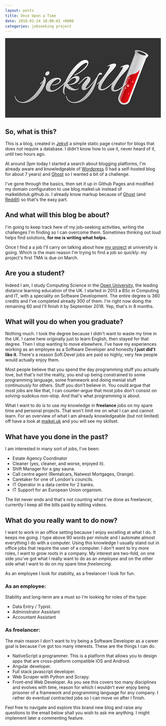 ```yaml
---
layout: posts
title: Once Upon a Time
date: 2018-01-24 18:00:01 +0000
categories: jobseeking project
---
```

![](/uploads/2018/02/04/jekyll-logo.png)

## So, what is this?

This is a blog, created in [Jekyll](https://jekyllrb.com/) a simple static page creator for blogs that does not require a database. I didn't know how to use it, never heard of it, until two hours ago.

At around 3pm today I started a search about blogging platforms, I'm already aware and knowledgeable of [Wordpress](https://wordpress.org/download/) (I had a self-hosted blog for about 7 years) and [Ghost](https://ghost.org/) so I wanted a bit of a challenge.

I've gone through the basics, then set it up in Github Pages and modified my domain configuration to use blog.maikel.uk instead of maikeldotuk.github.io. I already know markup because of [Ghost](https://ghost.org/) (and [Reddit](www.reddit.com)) so that's the easy part.

## And what will this blog be about?

I'm going to keep track here of my job-seeking activities, writing the challenges I'm finding so I can overcome them. Sometimes thinking out loud helps find solutions, **for me is writing what helps.**

Once I find a a job I'll carry on talking about how [my project](http://css2.open.ac.uk/outis/descs/mc_courses/TM470.htm) at university is going. Which is the main reason I'm trying to find a job so quickly: my project's first TMA is due on March.

## Are you a student?

Indeed I am, I study Computing Science in the [Open University](www.open.ac.uk), the leading distance learning education of the UK. I started in 2013 a BSc in Computing and IT, with a speciality on Software Development. The entire degree is 360 credits and I've completed already 300 of them. I'm right now doing the remaining 60 and I'll finish it by September 2018. Yep, that's in 8 months.

## What will you do when you graduate?

Nothing much. I took the degree because I didn't want to waste my time in the UK. I came here originally just to learn English, then stayed for that degree. Then I stop wanting to move elsewhere. I've have my experiences working as an employee as a Software Developer and honestly **I just did't like it**. There's a reason Soft.Devel jobs are paid so highly, very few people would actually enjoy them.

Most people believe that you spend the day programming stuff you actually love, but that's not the reality, you end up being constrained to some programming language, some framework and doing menial stuff continuously for others. Stuff you don't believe in. You could argue that most jobs are like that, I can counter-argue that most jobs don't consist on solving-sudokus non-stop. And that's what programming is about.

What I want to do is to use my knowledge in **freelance** jobs on my spare time and personal projects. That won't limit me on what I can and cannot learn. For an overview of what I am already knowledgeable (but not limited) off have a look at [maikel.uk](https://www.maikel.uk) and you will see my skillset.

## What have you done in the past?

I am interested in many sort of jobs, I've been:

* Estate Agency Coordinator
* Cleaner (yes, cleaner, and worse, enjoyed it).
* Shift Manager for a gay sauna.
* Call centre agent (Rentalcars, Natwest Mortgages, Orange).
* Caretaker for one of London's councils.
* IT Operator in a data centre for 2 banks.
* IT Support for an European Union organism.

The list never ends and that's not counting what I've done as freelancer, currently I keep all the bills paid by editing videos.

## What do you really want to do now?

I want to work in an office setting because I enjoy excelling at what I do. It keeps me going. I type above 90 words per minute and I automate almost everything I do with a computer. Using this knowledge I usually stand out in office jobs that require the user of a computer. I don't want to try more roles, I want to grow roots in a company. My interest are two-fold, on one side you've got what I really want to do as an _employee_ and on the other side what I want to do on my spare time _freelancing_.

As an employee I look for stability, as a freelancer I look for fun.

### As an employee:

Stability and long-term are a must so I'm looking for roles of the type:

* Data Entry / Typist.
* Administrator Assistant
* Accountant Assistant

### As freelancer:

The main reason I don't want to try being a Software Developer as a career goal is because I've got too many interests. These are the things I can do.

* NativeScript a programmer. This is a platform that allows you to design apps that are cross-platform compatible iOS and Android.
* Angular developer.
* Full stack javascript developer.
* Web Scraper with Python and Scrapy.
* Front-end Web Developer.
  As you see this covers too many disciplines and evolves with time, reason for which I wouldn't ever enjoy being prisoner of a framework and programming language for any company. I rather do eventual contracted jobs so I can move on after I finish.

Feel free to navigate and explore this brand new blog and raise any questions to the email below shall you wish to ask me anything. I might implement later a commenting feature.